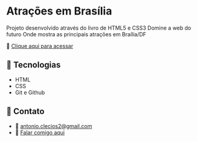 # Atrações em Brasília

Projeto desenvolvido através do livro de HTML5 e CSS3 Domine a web do futuro
Onde mostra as principais atrações em Braília/DF

🔗 [Clique aqui para acessar](https://antonio-clecio.github.io/atracoes-brasilia/)

## 🧰 Tecnologias

- HTML
- CSS
- Git e Github

## 👤 Contato

- 📩 antonio.clecios2@gmail.com
- 📲 [Falar comigo aqui](https://wa.me/5561992890048/)
